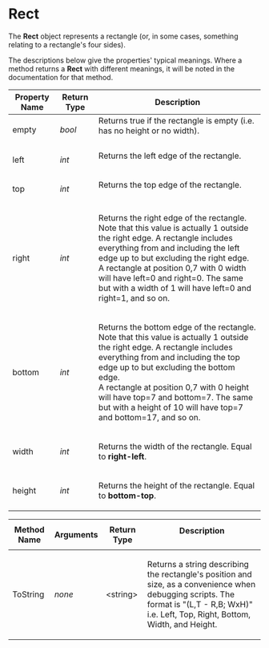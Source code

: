 # Rect

The **Rect** object represents a rectangle (or, in some cases, something relating to a rectangle's four sides).

The descriptions below give the properties' typical meanings. Where a method returns a **Rect** with different meanings, it will be noted in the documentation for that method.

<table>
<thead><tr><th>
Property Name</th><th>
Return Type</th><th>
Description
</th></tr></thead><tbody><tr><td>
empty</td><td>

*bool*</td><td>
Returns true if the rectangle is empty (i.e. has no height or no width).
</td></tr><tr><td>
left</td><td>

*int*</td><td>
Returns the left edge of the rectangle.
</td></tr><tr><td>
top</td><td>

*int*</td><td>
Returns the top edge of the rectangle.
</td></tr><tr><td>
right</td><td>

*int*</td><td>

Returns the right edge of the rectangle.  
Note that this value is actually 1 outside the right edge. A rectangle includes everything from and including the left edge up to but excluding the right edge.  
A rectangle at position 0,7 with 0 width will have left=0 and right=0. The same but with a width of 1 will have left=0 and right=1, and so on.
</td></tr><tr><td>
bottom</td><td>

*int*</td><td>

Returns the bottom edge of the rectangle.  
Note that this value is actually 1 outside the right edge. A rectangle includes everything from and including the top edge up to but excluding the bottom edge.  
A rectangle at position 0,7 with 0 height will have top=7 and bottom=7. The same but with a height of 10 will have top=7 and bottom=17, and so on.
</td></tr><tr><td>
width</td><td>

*int*</td><td>

Returns the width of the rectangle. Equal to **right-left**.
</td></tr><tr><td>
height</td><td>

*int*</td><td>

Returns the height of the rectangle. Equal to **bottom-top**.
</td></tr></tbody>
</table>

<table>
<thead><tr><th>
Method Name</th><th>

**Arguments**</th><th>
Return Type</th><th>
Description
</th></tr></thead><tbody><tr><td>
ToString</td><td>

*none*</td><td>
\<string\></td><td>

Returns a string describing the rectangle's position and size, as a convenience when debugging scripts. The format is "(L,T - R,B; WxH)" i.e. Left, Top, Right, Bottom, Width, and Height.
</td></tr></tbody>
</table>

